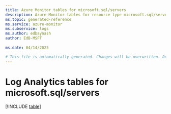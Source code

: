 ```yaml
---
title: Azure Monitor tables for microsoft.sql/servers
description: Azure Monitor tables for resource type microsoft.sql/servers
ms.topic: generated-reference
ms.service: azure-monitor
ms.subservice: logs
ms.author: edbaynash
author: EdB-MSFT
   
ms.date: 04/14/2025

# This file is automatically generated. Changes will be overwritten. Do not change this file directly.
---
```


# Log Analytics tables for microsoft.sql/servers  

[!INCLUDE [table](~/reusable-content/ce-skilling/azure/includes/azure-monitor/reference/tables/microsoft-sql_servers-include.md)]

